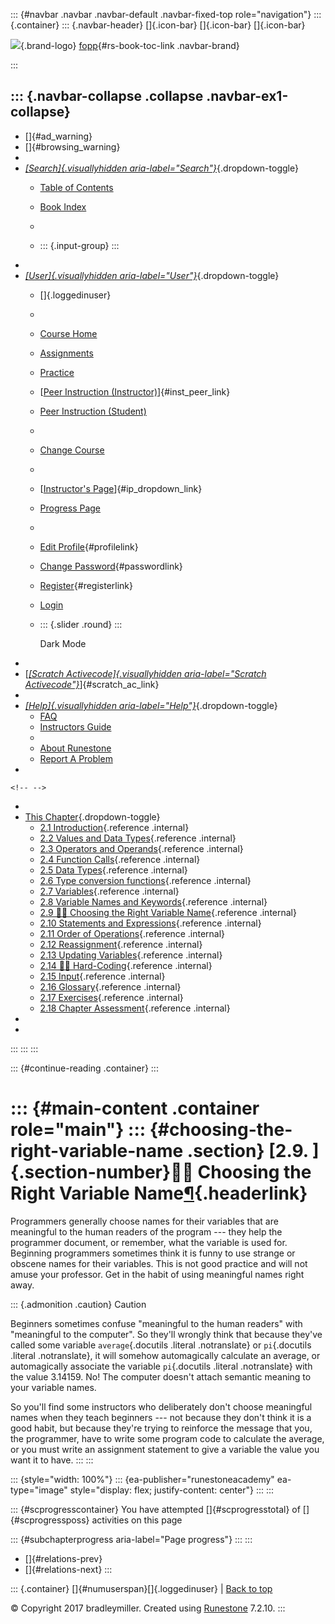 ::: {#navbar .navbar .navbar-default .navbar-fixed-top role="navigation"}
::: {.container}
::: {.navbar-header}
[]{.icon-bar} []{.icon-bar} []{.icon-bar}

<div>

[![](../_static/img/RAIcon.png)](/runestone/default/user/login){.brand-logo}
[fopp](../index.html){#rs-book-toc-link .navbar-brand}

</div>
:::

::: {.navbar-collapse .collapse .navbar-ex1-collapse}
-   
-   []{#ad_warning}
-   []{#browsing_warning}
-   
-   [*[Search]{.visuallyhidden
    aria-label="Search"}*](#){.dropdown-toggle}
    -   [Table of Contents](../index.html)

    -   [Book Index](../genindex.html)

    -   

    -   ::: {.input-group}
        :::
-   
-   [*[User]{.visuallyhidden aria-label="User"}*](#){.dropdown-toggle}
    -   []{.loggedinuser}

    -   

    -   [Course Home](/ns/course/index)

    -   [Assignments](/assignment/student/chooseAssignment)

    -   [Practice](/runestone/assignments/practice)

    -   [[Peer Instruction
        (Instructor)](/runestone/peer/instructor.html)]{#inst_peer_link}

    -   [Peer Instruction (Student)](/runestone/peer/student.html)

    -   

    -   [Change Course](/runestone/default/courses)

    -   

    -   [[Instructor\'s
        Page](/runestone/admin/index)]{#ip_dropdown_link}

    -   [Progress Page](/runestone/dashboard/studentreport)

    -   

    -   [Edit Profile](/runestone/default/user/profile){#profilelink}

    -   [Change
        Password](/runestone/default/user/change_password){#passwordlink}

    -   [Register](/runestone/default/user/register){#registerlink}

    -   [Login](#)

    -   ::: {.slider .round}
        :::

        Dark Mode
-   
-   [[*[Scratch Activecode]{.visuallyhidden
    aria-label="Scratch Activecode"}*](javascript:runestoneComponents.popupScratchAC())]{#scratch_ac_link}
-   
-   [*[Help]{.visuallyhidden aria-label="Help"}*](#){.dropdown-toggle}
    -   [FAQ](http://runestoneinteractive.org/pages/faq.html)
    -   [Instructors Guide](https://guide.runestone.academy)
    -   
    -   [About Runestone](http://runestoneinteractive.org)
    -   [Report A
        Problem](/runestone/default/reportabug?course=fopp&page=WPChoosingtheRightVariableName)
-   

```{=html}
<!-- -->
```
-   
-   [This Chapter](../index.html){.dropdown-toggle}
    -   [2.1
        Introduction](intro-VariablesExpressionsandStatements.html){.reference
        .internal}
    -   [2.2 Values and Data Types](Values.html){.reference .internal}
    -   [2.3 Operators and Operands](Operators.html){.reference
        .internal}
    -   [2.4 Function Calls](FunctionCalls.html){.reference .internal}
    -   [2.5 Data Types](DataTypes.html){.reference .internal}
    -   [2.6 Type conversion
        functions](ConvertTypeFunctions.html){.reference .internal}
    -   [2.7 Variables](Variables.html){.reference .internal}
    -   [2.8 Variable Names and
        Keywords](VariableNamesandKeywords.html){.reference .internal}
    -   [2.9 👩‍💻 Choosing the Right Variable
        Name](WPChoosingtheRightVariableName.html){.reference .internal}
    -   [2.10 Statements and
        Expressions](StatementsandExpressions.html){.reference
        .internal}
    -   [2.11 Order of Operations](OrderofOperations.html){.reference
        .internal}
    -   [2.12 Reassignment](Reassignment.html){.reference .internal}
    -   [2.13 Updating Variables](UpdatingVariables.html){.reference
        .internal}
    -   [2.14 👩‍💻 Hard-Coding](HardCoding.html){.reference .internal}
    -   [2.15 Input](Input.html){.reference .internal}
    -   [2.16 Glossary](Glossary.html){.reference .internal}
    -   [2.17 Exercises](Exercises.html){.reference .internal}
    -   [2.18 Chapter Assessment](week1a2.html){.reference .internal}
-   
-   
:::
:::
:::

::: {#continue-reading .container}
:::

::: {#main-content .container role="main"}
::: {#choosing-the-right-variable-name .section}
[2.9. ]{.section-number}👩‍💻 Choosing the Right Variable Name[¶](#choosing-the-right-variable-name "Permalink to this heading"){.headerlink}
===========================================================================================================================================

Programmers generally choose names for their variables that are
meaningful to the human readers of the program --- they help the
programmer document, or remember, what the variable is used for.
Beginning programmers sometimes think it is funny to use strange or
obscene names for their variables. This is not good practice and will
not amuse your professor. Get in the habit of using meaningful names
right away.

::: {.admonition .caution}
Caution

Beginners sometimes confuse "meaningful to the human readers" with
"meaningful to the computer". So they'll wrongly think that because
they've called some variable `average`{.docutils .literal .notranslate}
or `pi`{.docutils .literal .notranslate}, it will somehow automagically
calculate an average, or automagically associate the variable
`pi`{.docutils .literal .notranslate} with the value 3.14159. No! The
computer doesn't attach semantic meaning to your variable names.

So you'll find some instructors who deliberately don't choose meaningful
names when they teach beginners --- not because they don't think it is a
good habit, but because they're trying to reinforce the message that
you, the programmer, have to write some program code to calculate the
average, or you must write an assignment statement to give a variable
the value you want it to have.
:::
:::

::: {style="width: 100%"}
::: {ea-publisher="runestoneacademy" ea-type="image" style="display: flex; justify-content: center"}
:::
:::

::: {#scprogresscontainer}
You have attempted []{#scprogresstotal} of []{#scprogressposs}
activities on this page

::: {#subchapterprogress aria-label="Page progress"}
:::
:::

-   [[](VariableNamesandKeywords.html)]{#relations-prev}
-   [[](StatementsandExpressions.html)]{#relations-next}
:::

::: {.container}
[]{#numuserspan}[]{.loggedinuser} \| [Back to top](#)

© Copyright 2017 bradleymiller. Created using
[Runestone](http://runestoneinteractive.org/) 7.2.10.
:::
